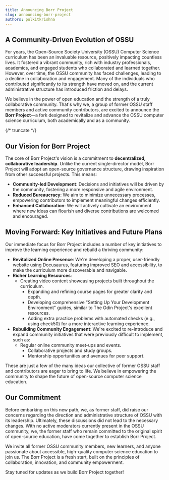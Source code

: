```yaml
---
title: Announcing Borr Project
slug: announcing-borr-project
authors: pulkitkrishna
---
```


## A Community-Driven Evolution of OSSU

For years, the Open-Source Society University (OSSU) Computer Science curriculum has been an invaluable resource, positively impacting countless lives. It fostered a vibrant community, rich with industry professionals, academics, and engaged students who collaborated and learned together. However, over time, the OSSU community has faced challenges, leading to a decline in collaboration and engagement. Many of the individuals who contributed significantly to its strength have moved on, and the current administrative structure has introduced friction and delays.

We believe in the power of open education and the strength of a truly collaborative community. That's why we, a group of former OSSU staff members and active community contributors, are excited to announce the **Borr Project**—a fork designed to revitalize and advance the OSSU computer science curriculum, both academically and as a community. 

{/* truncate */}

## Our Vision for Borr Project

The core of Borr Project's vision is a commitment to **decentralized, collaborative leadership**. Unlike the current single-director model, Borr Project will adopt an open-source governance structure, drawing inspiration from other successful projects. This means:

- **Community-led Development**: Decisions and initiatives will be driven by the community, fostering a more responsive and agile environment.
- **Reduced Bureaucracy**: We aim to minimize unnecessary processes, empowering contributors to implement meaningful changes efficiently.
- **Enhanced Collaboration**: We will actively cultivate an environment where new ideas can flourish and diverse contributions are welcomed and encouraged.

## Moving Forward: Key Initiatives and Future Plans

Our immediate focus for Borr Project includes a number of key initiatives to improve the learning experience and rebuild a thriving community:

- **Revitalized Online Presence**: We're developing a proper, user-friendly website using Docusaurus, featuring improved SEO and accessibility, to make the curriculum more discoverable and navigable.
- **Richer Learning Resources**:
  - Creating video content showcasing projects built throughout the curriculum.
    - Expanding and refining course pages for greater clarity and depth.
    - Developing comprehensive "Setting Up Your Development Environment" guides, similar to The Odin Project's excellent resources.
    - Adding extra practice problems with automated checks (e.g., using check50) for a more interactive learning experience.
- **Rebuilding Community Engagement**: We're excited to re-introduce and expand community initiatives that were previously difficult to implement, such as:
  - Regular online community meet-ups and events.
    - Collaborative projects and study groups.
    - Mentorship opportunities and avenues for peer support.

These are just a few of the many ideas our collective of former OSSU staff and contributors are eager to bring to life. We believe in empowering the community to shape the future of open-source computer science education.

## Our Commitment

Before embarking on this new path, we, as former staff, did raise our concerns regarding the direction and administrative structure of OSSU with its leadership. Ultimately, these discussions did not lead to the necessary changes. With no active moderators currently present in the OSSU community, we, the former staff who remain committed to the original spirit of open-source education, have come together to establish Borr Project.

We invite all former OSSU community members, new learners, and anyone passionate about accessible, high-quality computer science education to join us. The Borr Project is a fresh start, built on the principles of collaboration, innovation, and community empowerment.

Stay tuned for updates as we build Borr Project together!
